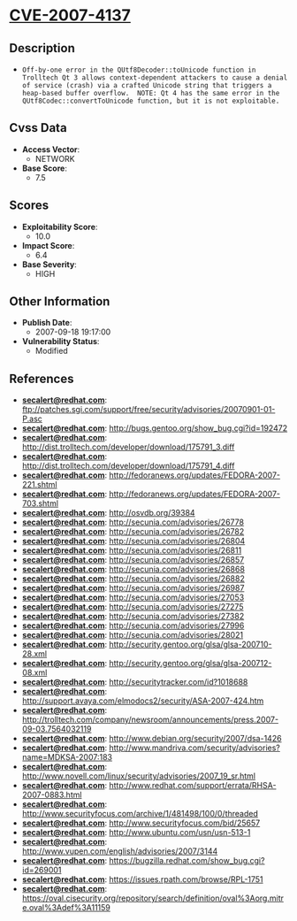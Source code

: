 
# [CVE-2007-4137](ftp://patches.sgi.com/support/free/security/advisories/20070901-01-P.asc)

## Description

- `Off-by-one error in the QUtf8Decoder::toUnicode function in Trolltech Qt 3 allows context-dependent attackers to cause a denial of service (crash) via a crafted Unicode string that triggers a heap-based buffer overflow.  NOTE: Qt 4 has the same error in the QUtf8Codec::convertToUnicode function, but it is not exploitable.`

## Cvss Data

- **Access Vector**:
  - NETWORK
- **Base Score**:
  - 7.5

## Scores

- **Exploitability Score**:
  - 10.0
- **Impact Score**:
  - 6.4
- **Base Severity**:
  - HIGH

## Other Information

- **Publish Date**:
  - 2007-09-18 19:17:00
- **Vulnerability Status**:
  - Modified

## References

- **secalert@redhat.com**: ftp://patches.sgi.com/support/free/security/advisories/20070901-01-P.asc
- **secalert@redhat.com**: http://bugs.gentoo.org/show_bug.cgi?id=192472
- **secalert@redhat.com**: http://dist.trolltech.com/developer/download/175791_3.diff
- **secalert@redhat.com**: http://dist.trolltech.com/developer/download/175791_4.diff
- **secalert@redhat.com**: http://fedoranews.org/updates/FEDORA-2007-221.shtml
- **secalert@redhat.com**: http://fedoranews.org/updates/FEDORA-2007-703.shtml
- **secalert@redhat.com**: http://osvdb.org/39384
- **secalert@redhat.com**: http://secunia.com/advisories/26778
- **secalert@redhat.com**: http://secunia.com/advisories/26782
- **secalert@redhat.com**: http://secunia.com/advisories/26804
- **secalert@redhat.com**: http://secunia.com/advisories/26811
- **secalert@redhat.com**: http://secunia.com/advisories/26857
- **secalert@redhat.com**: http://secunia.com/advisories/26868
- **secalert@redhat.com**: http://secunia.com/advisories/26882
- **secalert@redhat.com**: http://secunia.com/advisories/26987
- **secalert@redhat.com**: http://secunia.com/advisories/27053
- **secalert@redhat.com**: http://secunia.com/advisories/27275
- **secalert@redhat.com**: http://secunia.com/advisories/27382
- **secalert@redhat.com**: http://secunia.com/advisories/27996
- **secalert@redhat.com**: http://secunia.com/advisories/28021
- **secalert@redhat.com**: http://security.gentoo.org/glsa/glsa-200710-28.xml
- **secalert@redhat.com**: http://security.gentoo.org/glsa/glsa-200712-08.xml
- **secalert@redhat.com**: http://securitytracker.com/id?1018688
- **secalert@redhat.com**: http://support.avaya.com/elmodocs2/security/ASA-2007-424.htm
- **secalert@redhat.com**: http://trolltech.com/company/newsroom/announcements/press.2007-09-03.7564032119
- **secalert@redhat.com**: http://www.debian.org/security/2007/dsa-1426
- **secalert@redhat.com**: http://www.mandriva.com/security/advisories?name=MDKSA-2007:183
- **secalert@redhat.com**: http://www.novell.com/linux/security/advisories/2007_19_sr.html
- **secalert@redhat.com**: http://www.redhat.com/support/errata/RHSA-2007-0883.html
- **secalert@redhat.com**: http://www.securityfocus.com/archive/1/481498/100/0/threaded
- **secalert@redhat.com**: http://www.securityfocus.com/bid/25657
- **secalert@redhat.com**: http://www.ubuntu.com/usn/usn-513-1
- **secalert@redhat.com**: http://www.vupen.com/english/advisories/2007/3144
- **secalert@redhat.com**: https://bugzilla.redhat.com/show_bug.cgi?id=269001
- **secalert@redhat.com**: https://issues.rpath.com/browse/RPL-1751
- **secalert@redhat.com**: https://oval.cisecurity.org/repository/search/definition/oval%3Aorg.mitre.oval%3Adef%3A11159

